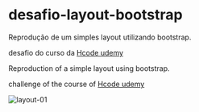 # desafio-layout-bootstrap

Reprodução de um simples layout utilizando bootstrap.

desafio do curso da [Hcode udemy](https://www.udemy.com/course/bootstrap-4-curso-completo)


Reproduction of a simple layout using bootstrap.

challenge of the course of [Hcode udemy](https://www.udemy.com/course/bootstrap-4-curso-completo)

![layout-01](https://user-images.githubusercontent.com/44406649/93687253-94fd0300-fa92-11ea-8a93-0f4773df8bcf.png)
